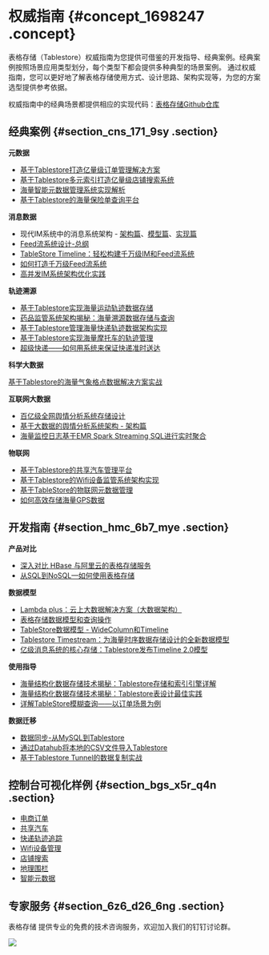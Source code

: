 # 权威指南 {#concept_1698247 .concept}

表格存储（Tablestore）权威指南为您提供可借鉴的开发指导、经典案例。经典案例按照场景应用类型划分，每个类型下都会提供多种典型的场景案例。 通过权威指南，您可以更好地了解表格存储使用方式、设计思路、架构实现等，为您的方案选型提供参考依据。

权威指南中的经典场景都提供相应的实现代码：[表格存储Github仓库](https://github.com/aliyun/tablestore-examples)

## 经典案例 {#section_cns_171_9sy .section}

 **元数据** 

-   [基于Tablestore打造亿量级订单管理解决方案](https://yq.aliyun.com/go/articleRenderRedirect?spm=a2c4e.11153940.0.0.383d68adhalzZv&url=https%3A%2F%2Fyq.aliyun.com%2Farticles%2F656196)
-   [基于Tablestore多元索引打造亿量级店铺搜索系统](https://yq.aliyun.com/go/articleRenderRedirect?spm=a2c4e.11153940.0.0.383d68adhalzZv&url=https%3A%2F%2Fyq.aliyun.com%2Farticles%2F668084)
-   [海量智能元数据管理系统实现解析](https://yq.aliyun.com/go/articleRenderRedirect?spm=a2c4e.11153940.0.0.383d68adhalzZv&url=https%3A%2F%2Fyq.aliyun.com%2Farticles%2F673797)
-   [基于Tablestore的海量保险单查询平台](https://yq.aliyun.com/go/articleRenderRedirect?spm=a2c4e.11153940.0.0.383d68adhalzZv&url=https%3A%2F%2Fyq.aliyun.com%2Farticles%2F699669)

 **消息数据** 

-   现代IM系统中的消息系统架构 - [架构篇](https://yq.aliyun.com/go/articleRenderRedirect?spm=a2c4e.11153940.0.0.383d68adhalzZv&url=https%3A%2F%2Fyq.aliyun.com%2Farticles%2F698301)、[模型篇](https://yq.aliyun.com/go/articleRenderRedirect?spm=a2c4e.11153940.0.0.383d68adhalzZv&url=https%3A%2F%2Fyq.aliyun.com%2Farticles%2F701593)、[实现篇](https://yq.aliyun.com/go/articleRenderRedirect?spm=a2c4e.11153940.0.0.383d68adhalzZv&url=https%3A%2F%2Fyq.aliyun.com%2Farticles%2F710363)
-   [Feed流系统设计-总纲](https://yq.aliyun.com/go/articleRenderRedirect?spm=a2c4e.11153940.0.0.383d68adhalzZv&url=https%3A%2F%2Fyq.aliyun.com%2Farticles%2F706808)
-   [TableStore Timeline：轻松构建千万级IM和Feed流系统](https://yq.aliyun.com/go/articleRenderRedirect?spm=a2c4e.11153940.0.0.383d68adhalzZv&url=https%3A%2F%2Fyq.aliyun.com%2Farticles%2F319138)
-   [如何打造千万级Feed流系统](https://yq.aliyun.com/go/articleRenderRedirect?spm=a2c4e.11153940.0.0.383d68adhalzZv&url=https%3A%2F%2Fyq.aliyun.com%2Farticles%2F224132)
-   [高并发IM系统架构优化实践](https://yq.aliyun.com/go/articleRenderRedirect?spm=a2c4e.11153940.0.0.383d68adhalzZv&url=https%3A%2F%2Fyq.aliyun.com%2Farticles%2F66461)

 **轨迹溯源** 

-   [基于Tablestore实现海量运动轨迹数据存储](https://yq.aliyun.com/go/articleRenderRedirect?spm=a2c4e.11153940.0.0.383d68adhalzZv&url=https%3A%2F%2Fyq.aliyun.com%2Farticles%2F702482)
-   [药品监管系统架构揭秘：海量溯源数据存储与查询](https://yq.aliyun.com/go/articleRenderRedirect?spm=a2c4e.11153940.0.0.383d68adhalzZv&url=https%3A%2F%2Fyq.aliyun.com%2Farticles%2F699636)
-   [基于Tablestore管理海量快递轨迹数据架构实现](https://yq.aliyun.com/go/articleRenderRedirect?spm=a2c4e.11153940.0.0.383d68adhalzZv&url=https%3A%2F%2Fyq.aliyun.com%2Farticles%2F698551)
-   [基于Tablestore实现海量摩托车的轨迹管理](https://yq.aliyun.com/go/articleRenderRedirect?spm=a2c4e.11153940.0.0.383d68adhalzZv&url=https%3A%2F%2Fyq.aliyun.com%2Farticles%2F668085)
-   [超级快递——如何用系统来保证快递准时送达](https://yq.aliyun.com/go/articleRenderRedirect?spm=a2c4e.11153940.0.0.383d68adhalzZv&url=https%3A%2F%2Fyq.aliyun.com%2Farticles%2F72005)

 **科学大数据** 

[基于Tablestore的海量气象格点数据解决方案实战](https://yq.aliyun.com/go/articleRenderRedirect?spm=a2c4e.11153940.0.0.383d68adhalzZv&url=https%3A%2F%2Fyq.aliyun.com%2Farticles%2F698313)

 **互联网大数据** 

-   [百亿级全网舆情分析系统存储设计](https://yq.aliyun.com/go/articleRenderRedirect?spm=a2c4e.11153940.0.0.383d68adhalzZv&url=https%3A%2F%2Fyq.aliyun.com%2Farticles%2F265024)
-   [基于大数据的舆情分析系统架构 - 架构篇](https://yq.aliyun.com/go/articleRenderRedirect?spm=a2c4e.11153940.0.0.383d68adhalzZv&url=https%3A%2F%2Fyq.aliyun.com%2Farticles%2F704171)
-   [海量监控日志基于EMR Spark Streaming SQL进行实时聚合](https://yq.aliyun.com/go/articleRenderRedirect?spm=a2c4e.11153940.0.0.383d68adhalzZv&url=https%3A%2F%2Fyq.aliyun.com%2Farticles%2F712634)

 **物联网** 

-   [基于Tablestore的共享汽车管理平台](https://yq.aliyun.com/go/articleRenderRedirect?spm=a2c4e.11153940.0.0.383d68adhalzZv&url=https%3A%2F%2Fyq.aliyun.com%2Farticles%2F703177)
-   [基于Tablestore的Wifi设备监管系统架构实现](https://yq.aliyun.com/go/articleRenderRedirect?spm=a2c4e.11153940.0.0.383d68adhalzZv&url=https%3A%2F%2Fyq.aliyun.com%2Farticles%2F698591)
-   [基于TableStore的物联网元数据管理](https://yq.aliyun.com/go/articleRenderRedirect?spm=a2c4e.11153940.0.0.383d68adhalzZv&url=https%3A%2F%2Fyq.aliyun.com%2Farticles%2F642911)
-   [如何高效存储海量GPS数据](https://yq.aliyun.com/go/articleRenderRedirect?spm=a2c4e.11153940.0.0.383d68adhalzZv&url=https%3A%2F%2Fyq.aliyun.com%2Farticles%2F74460)

## 开发指南 {#section_hmc_6b7_mye .section}

 **产品对比** 

-   [深入对比 HBase 与阿里云的表格存储服务](https://yq.aliyun.com/go/articleRenderRedirect?spm=a2c4e.11153940.0.0.383d68adhalzZv&url=https%3A%2F%2Fyq.aliyun.com%2Farticles%2F69547)
-   [从SQL到NoSQL—如何使用表格存储](https://yq.aliyun.com/go/articleRenderRedirect?spm=a2c4e.11153940.0.0.383d68adhalzZv&url=https%3A%2F%2Fyq.aliyun.com%2Farticles%2F64411)

 **数据模型** 

-   [Lambda plus：云上大数据解决方案（大数据架构）](https://yq.aliyun.com/go/articleRenderRedirect?spm=a2c4e.11153940.0.0.383d68adhalzZv&url=https%3A%2F%2Fyq.aliyun.com%2Farticles%2F703977)
-   [表格存储数据模型和查询操作](https://yq.aliyun.com/go/articleRenderRedirect?spm=a2c4e.11153940.0.0.383d68adhalzZv&url=https%3A%2F%2Fyq.aliyun.com%2Farticles%2F38621)
-   [TableStore数据模型 - WideColumn和Timeline](https://yq.aliyun.com/go/articleRenderRedirect?spm=a2c4e.11153940.0.0.383d68adhalzZv&url=https%3A%2F%2Fyq.aliyun.com%2Farticles%2F620989)
-   [Tablestore Timestream：为海量时序数据存储设计的全新数据模型](https://yq.aliyun.com/go/articleRenderRedirect?spm=a2c4e.11153940.0.0.383d68adhalzZv&url=https%3A%2F%2Fyq.aliyun.com%2Farticles%2F698650)
-   [亿级消息系统的核心存储：Tablestore发布Timeline 2.0模型](https://yq.aliyun.com/go/articleRenderRedirect?spm=a2c4e.11153940.0.0.383d68adhalzZv&url=https%3A%2F%2Fyq.aliyun.com%2Farticles%2F702419)

 **使用指导** 

-   [海量结构化数据存储技术揭秘：Tablestore存储和索引引擎详解](https://yq.aliyun.com/go/articleRenderRedirect?spm=a2c4e.11153940.0.0.383d68adhalzZv&url=https%3A%2F%2Fyq.aliyun.com%2Farticles%2F710400)
-   [海量结构化数据存储技术揭秘：Tablestore表设计最佳实践](https://yq.aliyun.com/go/articleRenderRedirect?spm=a2c4e.11153940.0.0.383d68adhalzZv&url=https%3A%2F%2Fyq.aliyun.com%2Farticles%2F711715)
-   [详解TableStore模糊查询——以订单场景为例](https://yq.aliyun.com/go/articleRenderRedirect?spm=a2c4e.11153940.0.0.383d68adhalzZv&url=https%3A%2F%2Fyq.aliyun.com%2Farticles%2F703707)

 **数据迁移** 

-   [数据同步-从MySQL到Tablestore](https://yq.aliyun.com/go/articleRenderRedirect?spm=a2c4e.11153940.0.0.383d68adhalzZv&url=https%3A%2F%2Fyq.aliyun.com%2Farticles%2F698973)
-   [通过Datahub将本地的CSV文件导入Tablestore](https://yq.aliyun.com/go/articleRenderRedirect?spm=a2c4e.11153940.0.0.383d68adhalzZv&url=https%3A%2F%2Fyq.aliyun.com%2Farticles%2F703276)
-   [基于Tablestore Tunnel的数据复制实战](https://yq.aliyun.com/go/articleRenderRedirect?spm=a2c4e.11153940.0.0.383d68adhalzZv&url=https%3A%2F%2Fyq.aliyun.com%2Farticles%2F706791)

## 控制台可视化样例 {#section_bgs_x5r_q4n .section}

-   [电商订单](https://ots.console.aliyun.com/index#/demo/cn-hangzhou/order)
-   [共享汽车](https://ots.console.aliyun.com/index#/demo/cn-hangzhou/shareCar)
-   [快递轨迹追踪](https://ots.console.aliyun.com/index#/demo/cn-hangzhou/trace)
-   [Wifi设备管理](https://ots.console.aliyun.com/index#/demo/cn-hangzhou/monitor)
-   [店铺搜索](https://ots.console.aliyun.com/index#/demo/cn-hangzhou/geo)
-   [地理围栏](https://ots.console.aliyun.com/index#/demo/cn-hangzhou/geoTrack)
-   [智能元数据](https://ots.console.aliyun.com/index#/demo/cn-hangzhou/meta)

## 专家服务 {#section_6z6_d26_6ng .section}

表格存储 提供专业的免费的技术咨询服务，欢迎加入我们的钉钉讨论群。

![](http://static-aliyun-doc.oss-cn-hangzhou.aliyuncs.com/assets/img/1135425/156583775253785_zh-CN.png)

